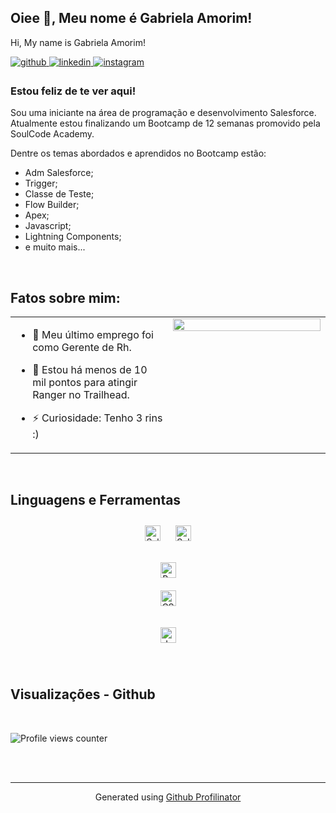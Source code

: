 ## Oiee 👋, Meu nome é Gabriela Amorim!
Hi, My name is Gabriela Amorim!
  

<a href="https://github.com/GabiAmorim-lobo" target="_blank">
<img src=https://img.shields.io/badge/github-%2324292e.svg?&style=for-the-badge&logo=github&logoColor=white alt=github style="margin-bottom: 5px;" />
</a>
<a href="https://linkedin.com/in/gabriela-rodrigues-amorim" target="_blank">
<img src=https://img.shields.io/badge/linkedin-%231E77B5.svg?&style=for-the-badge&logo=linkedin&logoColor=white alt=linkedin style="margin-bottom: 5px;" />
</a>
<a href="https://instagram.com/gabizinharamorim" target="_blank">
<img src=https://img.shields.io/badge/instagram-%23000000.svg?&style=for-the-badge&logo=instagram&logoColor=white alt=instagram style="margin-bottom: 5px;" />
</a>  
  



### Estou feliz de te ver aqui!  
Sou uma iniciante na área de programação e desenvolvimento Salesforce. Atualmente estou finalizando um Bootcamp de 12 semanas promovido pela SoulCode Academy.

Dentre os temas abordados e aprendidos no Bootcamp estão:
- Adm Salesforce;
- Trigger;
- Classe de Teste;
- Flow Builder;
- Apex;
- Javascript;
- Lightning Components;
- e muito mais...
  
<br/>  


## Fatos sobre mim:  
<table><tr><td valign="top" width="50%">

- 🔭 Meu último emprego foi como Gerente de Rh. 
  

- 🌱 Estou há menos de 10 mil pontos para atingir Ranger no Trailhead.  
  

- ⚡ Curiosidade: Tenho 3 rins :) 


</td><td valign="top" width="50%">

<div align="center">
<img src="https://rishavanand.github.io/static/images/greetings.gif" align="center" style="width: 100%" />
</div>  


</td></tr></table>  

<br/>  


## Linguagens e Ferramentas 
<div align="center">  
<a href="https:www.salesforce.com" target="_blank"><img style="margin: 10px" src="https://logodownload.org/wp-content/uploads/2020/04/salesforce-logo.png" alt="Salesforce" height="25" /></a>  
<a href="https:www.salesforce.com" target="_blank"><img style="margin: 10px" src="https://salesforce-lightning-web-components-lwc-library.valhos.com/resources/lwc.png" alt="Salesforce" height="25" /></a>   

<a href="https://getbootstrap.com/docs/3.4/javascript/" target="_blank"><img style="margin: 10px" src="https://profilinator.rishav.dev/skills-assets/bootstrap-plain.svg" alt="Bootstrap" height="25" /></a>  
<a href="https://www.w3schools.com/css/" target="_blank"><img style="margin: 10px" src="https://profilinator.rishav.dev/skills-assets/css3-original-wordmark.svg" alt="CSS3" height="25" /></a>  
 
<a href="https://www.javascript.com/" target="_blank"><img style="margin: 10px" src="https://profilinator.rishav.dev/skills-assets/javascript-original.svg" alt="JavaScript" height="25" /></a>  

</div>  

<br/>  


## Visualizações - Github 

<br/>  

![Profile views counter](https://komarev.com/ghpvc/?username=rishavanand&&style=flat-square)  
  

<br/>  


<br />

----
<div align="center">Generated using <a href="https://profilinator.rishav.dev/" target="_blank">Github Profilinator</a></div>
